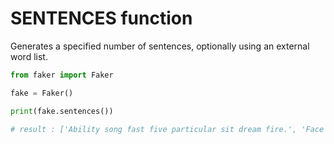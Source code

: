# **SENTENCES** function

Generates a specified number of sentences, optionally using an external word list.

```py
from faker import Faker

fake = Faker()

print(fake.sentences())

# result : ['Ability song fast five particular sit dream fire.', 'Face direction nature chance level.', 'Toward ability economic bring professor public open.']
```
